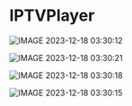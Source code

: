 # IPTVPlayer
![IMAGE 2023-12-18 03:30:12](https://github.com/Timur-Muradov/IPTVPlayer/assets/102965817/e9ff3316-41db-4876-853c-fa15e3857089)

![IMAGE 2023-12-18 03:30:21](https://github.com/Timur-Muradov/IPTVPlayer/assets/102965817/3740eda4-cf7c-41c4-912e-baecb76b4097)

![IMAGE 2023-12-18 03:30:18](https://github.com/Timur-Muradov/IPTVPlayer/assets/102965817/a94a5ec7-b852-4214-a329-c5a9d028c1df)

![IMAGE 2023-12-18 03:30:15](https://github.com/Timur-Muradov/IPTVPlayer/assets/102965817/c84af396-0fc0-445f-8b59-6324f5b4e1c9)
